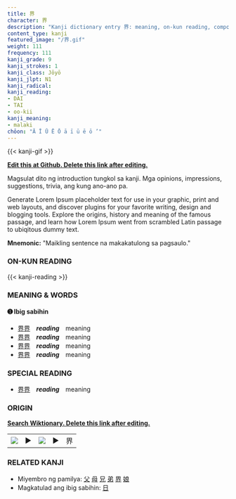 ```yaml
---
title: 界
character: 界
description: "Kanji dictionary entry 界: meaning, on-kun reading, compounds, origin, related kanji"
content_type: kanji
featured_image: "/界.gif"
weight: 111
frequency: 111
kanji_grade: 9
kanji_strokes: 1
kanji_class: Jōyō
kanji_jlpt: N1
kanji_radical: 
kanji_reading: 
- DAI
- TAI
- oo-kii
kanji_meaning:
- malaki
chōon: "Ā Ī Ū Ē Ō ā ī ū ē ō ’"
---
```

[//]: # (Don't edit the line below. Kanji animated GIF code is automatically generated.)
{{< kanji-gif >}}

[//]: # (Edit below this line.)

**[Edit this at Github. Delete this link after editing.](https://github.com/tim0g/tim/tree/main/content/kanji/界/index.md)**

Magsulat dito ng introduction tungkol sa kanji. Mga opinions, impressions, suggestions, trivia, ang kung ano-ano pa.

Generate Lorem Ipsum placeholder text for use in your graphic, print and web layouts, and discover plugins for your favorite writing, design and blogging tools. Explore the origins, history and meaning of the famous passage, and learn how Lorem Ipsum went from scrambled Latin passage to ubiqitous dummy text.
 
**Mnemonic:** "Maikling sentence na makakatulong sa pagsaulo."

### ON-KUN READING

[//]: # (Don't edit the line below. ON-KUN READING code is automatically generated.)
{{< kanji-reading >}}

### MEANING & WORDS

#### ➊ **Ibig sabihin**
  - [界](../界)[界](../界)　***reading***　meaning
  - [界](../界)[界](../界)　***reading***　meaning
  - [界](../界)[界](../界)　***reading***　meaning
  - [界](../界)[界](../界)　***reading***　meaning

### SPECIAL READING
  - [界](../界)[界](../界)　***reading***　meaning

### ORIGIN

**[Search Wiktionary. Delete this link after editing.](https://wiktionary.org/wiki/界)**
<table class="kanji-table"><tr><td>
<img src="60px-界-bronze.svg.png">
</td><td>▶</td><td>
<img src="60px-界-oracle.svg.png">
</td><td>▶</td>
<td class="kanji-origin">界</td>
</tr></table>

### RELATED KANJI
- Miyembro ng pamilya: [父](../父) [母](../母) [兄](../兄) [弟](../弟) [界](../界) [娘](../娘)
- Magkatulad ang ibig sabihin: [日](../日)
